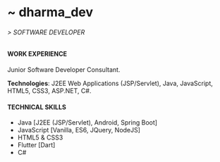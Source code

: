 # ~ dharma_dev 

###### > SOFTWARE DEVELOPER


#### WORK EXPERIENCE

Junior Software Developer Consultant.

**Technologies**: J2EE Web Applications (JSP/Servlet), Java, JavaScript, HTML5, CSS3, ASP.NET, C#.

#### TECHNICAL SKILLS

* Java [J2EE (JSP/Servlet), Android, Spring Boot]
* JavaScript [Vanilla, ES6, JQuery, NodeJS]
* HTML5 & CSS3
* Flutter [Dart]
* C#


<!--
**dharmadeveloper108/dharmadeveloper108** is a ✨ _special_ ✨ repository because its `README.md` (this file) appears on your GitHub profile.

Here are some ideas to get you started:

- 🔭 I’m currently working on ...
- 🌱 I’m currently learning ...
- 👯 I’m looking to collaborate on ...
- 🤔 I’m looking for help with ...
- 💬 Ask me about ...
- 📫 How to reach me: ...
- 😄 Pronouns: ...
- ⚡ Fun fact: ...
-->
